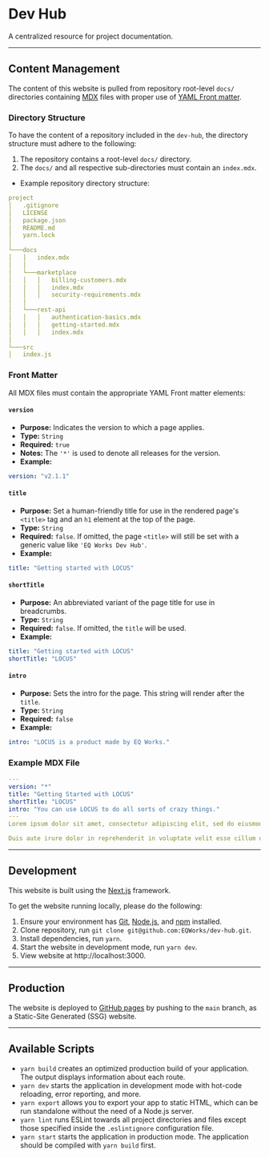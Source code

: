 # Dev Hub

A centralized resource for project documentation.

---

## Content Management

The content of this website is pulled from repository root-level `docs/` directories containing [MDX](https://mdxjs.com/) files with proper use of [YAML Front matter](https://jekyllrb.com/docs/front-matter/).

### Directory Structure

To have the content of a repository included in the `dev-hub`, the directory structure must adhere to the following:

1. The repository contains a root-level `docs/` directory.
2. The `docs/` and all respective sub-directories must contain an `index.mdx`.

- Example repository directory structure:

```yaml
project
│   .gitignore
│   LICENSE
│   package.json
│   README.md
│   yarn.lock
│
└───docs
│   │   index.mdx
│   │
│   └───marketplace
│   │   │   billing-customers.mdx
│   │   │   index.mdx
│   │   │   security-requirements.mdx
│   │
│   └───rest-api
│   │   │   authentication-basics.mdx
│   │   │   getting-started.mdx
│   │   │   index.mdx
│
└───src
│   index.js
```

### Front Matter

All MDX files must contain the appropriate YAML Front matter elements:

#### `version`

- **Purpose:** Indicates the version to which a page applies.
- **Type:** `String`
- **Required:** `true`
- **Notes:** The `'*'` is used to denote all releases for the version.
- **Example:**

```yaml
version: "v2.1.1"
```

#### `title`

- **Purpose:** Set a human-friendly title for use in the rendered page's `<title>` tag and an `h1` element at the top of the page.
- **Type:** `String`
- **Required:** `false`. If omitted, the page `<title>` will still be set with a generic value like `'EQ Works Dev Hub'`.
- **Example:**

```yaml
title: "Getting started with LOCUS"
```

#### `shortTitle`

- **Purpose:** An abbreviated variant of the page title for use in breadcrumbs.
- **Type:** `String`
- **Required:** `false`. If omitted, the `title` will be used.
- **Example:**

```yaml
title: "Getting started with LOCUS"
shortTitle: "LOCUS"
```

#### `intro`

- **Purpose:** Sets the intro for the page. This string will render after the `title`.
- **Type:** `String`
- **Required:** `false`
- **Example:**

```yaml
intro: "LOCUS is a product made by EQ Works."
```

### Example MDX File

```yaml
---
version: "*"
title: "Getting Started with LOCUS"
shortTitle: "LOCUS"
intro: "You can use LOCUS to do all sorts of crazy things."
---
Lorem ipsum dolor sit amet, consectetur adipiscing elit, sed do eiusmod tempor incididunt ut labore et dolore magna aliqua. Ut enim ad minim veniam, quis nostrud exercitation ullamco laboris nisi ut aliquip ex ea commodo consequat.

Duis aute irure dolor in reprehenderit in voluptate velit esse cillum dolore eu fugiat nulla pariatur. Excepteur sint occaecat cupidatat non proident, sunt in culpa qui officia deserunt mollit anim id est laborum.
```

---

## Development

This website is built using the [Next.js](https://nextjs.org/) framework.

To get the website running locally, please do the following:

1. Ensure your environment has [Git](https://git-scm.com/), [Node.js](https://nodejs.org/en/), and [npm](https://www.npmjs.com/) installed.
2. Clone repository, run `git clone git@github.com:EQWorks/dev-hub.git`.
3. Install dependencies, run `yarn`.
4. Start the website in development mode, run `yarn dev`.
5. View website at http://localhost:3000.

---

## Production

The website is deployed to [GitHub pages](https://pages.github.com/) by pushing to the `main` branch, as a Static-Site Generated (SSG) website.

---

## Available Scripts

- `yarn build` creates an optimized production build of your application. The output displays information about each route.
- `yarn dev` starts the application in development mode with hot-code reloading, error reporting, and more.
- `yarn export` allows you to export your app to static HTML, which can be run standalone without the need of a Node.js server.
- `yarn lint` runs ESLint towards all project directories and files except those specified inside the `.eslintignore` configuration file.
- `yarn start` starts the application in production mode. The application should be compiled with `yarn build` first.

